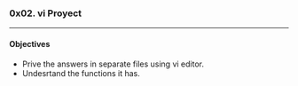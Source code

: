 ### 0x02. vi Proyect
---
#### Objectives
- Prive the answers in separate files using vi editor.  
- Undesrtand the functions it has.  